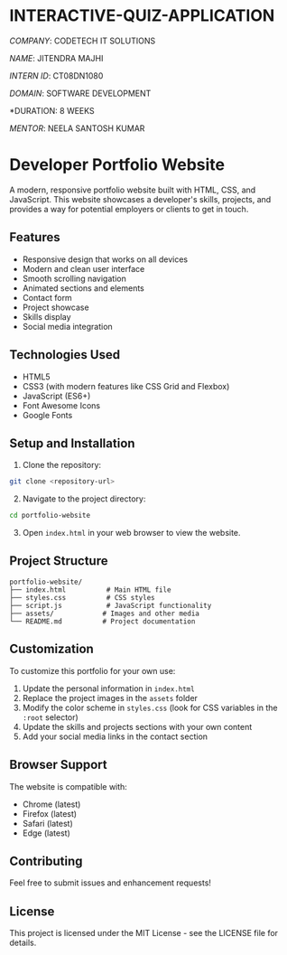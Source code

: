 # INTERACTIVE-QUIZ-APPLICATION

*COMPANY*: CODETECH IT SOLUTIONS

*NAME*: JITENDRA MAJHI

*INTERN ID*: CT08DN1080

*DOMAIN*: SOFTWARE DEVELOPMENT

*DURATION: 8 WEEKS

*MENTOR*: NEELA SANTOSH KUMAR

# Developer Portfolio Website

A modern, responsive portfolio website built with HTML, CSS, and JavaScript. This website showcases a developer's skills, projects, and provides a way for potential employers or clients to get in touch.

## Features

- Responsive design that works on all devices
- Modern and clean user interface
- Smooth scrolling navigation
- Animated sections and elements
- Contact form
- Project showcase
- Skills display
- Social media integration

## Technologies Used

- HTML5
- CSS3 (with modern features like CSS Grid and Flexbox)
- JavaScript (ES6+)
- Font Awesome Icons
- Google Fonts

## Setup and Installation

1. Clone the repository:
```bash
git clone <repository-url>
```

2. Navigate to the project directory:
```bash
cd portfolio-website
```

3. Open `index.html` in your web browser to view the website.

## Project Structure

```
portfolio-website/
├── index.html          # Main HTML file
├── styles.css          # CSS styles
├── script.js           # JavaScript functionality
├── assets/            # Images and other media
└── README.md          # Project documentation
```

## Customization

To customize this portfolio for your own use:

1. Update the personal information in `index.html`
2. Replace the project images in the `assets` folder
3. Modify the color scheme in `styles.css` (look for CSS variables in the `:root` selector)
4. Update the skills and projects sections with your own content
5. Add your social media links in the contact section

## Browser Support

The website is compatible with:
- Chrome (latest)
- Firefox (latest)
- Safari (latest)
- Edge (latest)

## Contributing

Feel free to submit issues and enhancement requests!

## License

This project is licensed under the MIT License - see the LICENSE file for details. 
